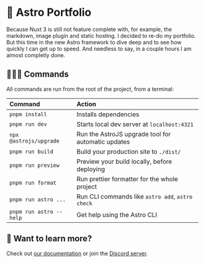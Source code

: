 # 🚀 Astro Portfolio

Because Nuxt 3 is still not feature complete with, for example, the markdown, image plugin and static hosting. I decided to re-do my portfolio. But this time in the new Astro framework to dive deep and to see how quickly I can get up to speed. And needless to say, in a couple hours I am almost completly done.

## 👨🏻‍💻 Commands

All commands are run from the root of the project, from a terminal:

| Command                | Action                                             |
| :--------------------- | :------------------------------------------------- |
| `pnpm install`          | Installs dependencies                              |
| `pnpm run dev`          | Starts local dev server at `localhost:4321`        |
| `npx @astrojs/upgrade` | Run the AstroJS upgrade tool for automatic updates |
| `pnpm run build`        | Build your production site to `./dist/`            |
| `pnpm run preview`      | Preview your build locally, before deploying       |
| `pnpm run format`      | Run prettier formatter for the whole project       |
| `pnpm run astro ...`    | Run CLI commands like `astro add`, `astro check`   |
| `pnpm run astro --help` | Get help using the Astro CLI                       |

## 👀 Want to learn more?

Check out [our documentation](https://docs.astro.build) or join the [Discord server](https://astro.build/chat).
